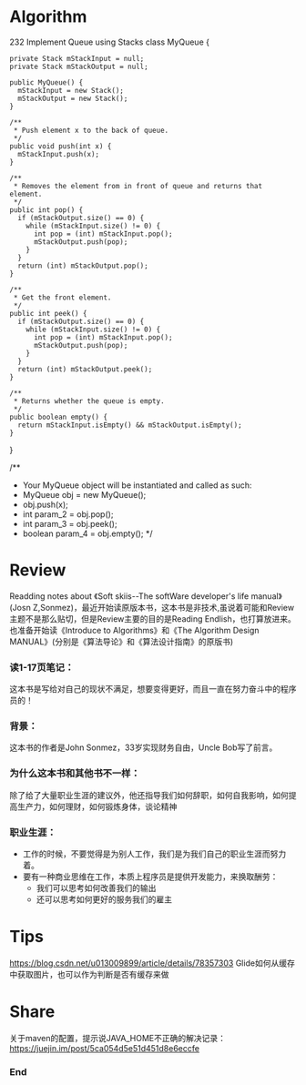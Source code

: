 # Algorithm
232 Implement Queue using Stacks
class MyQueue {
   
   
    private Stack mStackInput = null;
    private Stack mStackOutput = null;

    public MyQueue() {
      mStackInput = new Stack();
      mStackOutput = new Stack();
    }

    /**
     * Push element x to the back of queue.
     */
    public void push(int x) {
      mStackInput.push(x);
    }

    /**
     * Removes the element from in front of queue and returns that element.
     */
    public int pop() {
      if (mStackOutput.size() == 0) {
        while (mStackInput.size() != 0) {
          int pop = (int) mStackInput.pop();
          mStackOutput.push(pop);
        }
      }
      return (int) mStackOutput.pop();
    }

    /**
     * Get the front element.
     */
    public int peek() {
      if (mStackOutput.size() == 0) {
        while (mStackInput.size() != 0) {
          int pop = (int) mStackInput.pop();
          mStackOutput.push(pop);
        }
      }
      return (int) mStackOutput.peek();
    }

    /**
     * Returns whether the queue is empty.
     */
    public boolean empty() {
      return mStackInput.isEmpty() && mStackOutput.isEmpty();
    }
  
}

/**
 * Your MyQueue object will be instantiated and called as such:
 * MyQueue obj = new MyQueue();
 * obj.push(x);
 * int param_2 = obj.pop();
 * int param_3 = obj.peek();
 * boolean param_4 = obj.empty();
 */

# Review
Readding notes about 《Soft skiis--The softWare developer's life manual》(Josn Z,Sonmez)，最近开始读原版本书，这本书是非技术,虽说着可能和Review主题不是那么贴切，但是Review主要的目的是Reading Endlish，也打算放进来。也准备开始读《Introduce to Algorithms》和《The Algorithm Design MANUAL》(分别是《算法导论》和《算法设计指南》的原版书)
### 读1-17页笔记：

这本书是写给对自己的现状不满足，想要变得更好，而且一直在努力奋斗中的程序员的！
### 背景：
这本书的作者是John Sonmez，33岁实现财务自由，Uncle Bob写了前言。
### 为什么这本书和其他书不一样：
除了给了大量职业生涯的建议外，他还指导我们如何辞职，如何自我影响，如何提高生产力，如何理财，如何锻炼身体，谈论精神
### 职业生涯：
- 工作的时候，不要觉得是为别人工作，我们是为我们自己的职业生涯而努力着。
- 要有一种商业思维在工作，本质上程序员是提供开发能力，来换取酬劳：
    - 我们可以思考如何改善我们的输出
    - 还可以思考如何更好的服务我们的雇主

# Tips
https://blog.csdn.net/u013009899/article/details/78357303
Glide如何从缓存中获取图片，也可以作为判断是否有缓存来做
# Share
关于maven的配置，提示说JAVA_HOME不正确的解决记录：
https://juejin.im/post/5ca054d5e51d451d8e6eccfe
### End
